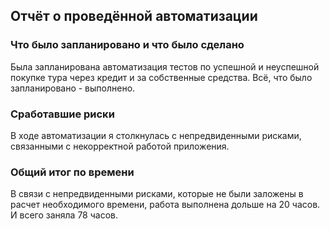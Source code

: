 ## Отчёт о проведённой автоматизации

### Что было запланировано и что было сделано
Была запланирована автоматизация тестов по успешной и неуспешной покупке тура 
через кредит и за собственные средства. Всё, что было запланировано - выполнено.

### Сработавшие риски
В ходе автоматизации я столкнулась с непредвиденными рисками, связанными с некорректной работой приложения. 

### Общий итог по времени 
В связи с непредвиденными рисками, которые не были заложены в расчет необходимого времени, работа выполнена дольше на 20 часов. И всего заняла 78 часов.
